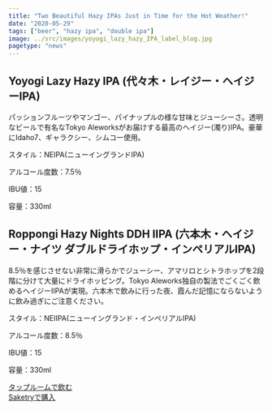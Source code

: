 ```yaml
---
title: "Two Beautiful Hazy IPAs Just in Time for the Hot Weather!"
date: "2020-05-29"
tags: ["beer", "hazy ipa", "double ipa"]
image: ../src/images/yoyogi_lazy_hazy_IPA_label_blog.jpg
pagetype: "news"
---
```


## Yoyogi Lazy Hazy IPA (代々木・レイジー・ヘイジーIPA)

パッションフルーツやマンゴー、パイナップルの様な甘味とジューシーさ。透明なビールで有名なTokyo Aleworksがお届けする最高のヘイジー(濁り)IPA。豪華にIdaho7、ギャラクシー、シムコー使用。

スタイル：NEIPA(ニューイングランドIPA)

アルコール度数：7.5％

IBU値：15

容量：330ml

## Roppongi Hazy Nights DDH IIPA (六本木・ヘイジー・ナイツ ダブルドライホップ・インペリアルIPA)

8.5％を感じさせない非常に滑らかでジューシー、アマリロとシトラホップを2段階に分けて大量にドライホッピング。Tokyo Aleworks独自の製法でごくごく飲めるへイジーIIPAが実現。六本木で飲みに行った夜、霞んだ記憶にならないように飲み過ぎにご注意ください。

スタイル：NEIIPA(ニューイングランド・インペリアルIPA)

アルコール度数：8.5％

IBU値：15

容量：330ml

[タップルームで飲む](https://tokyoaleworks.com/taprooms)<br>
[Saketryで購入](https://www.saketry.com/901031.html)